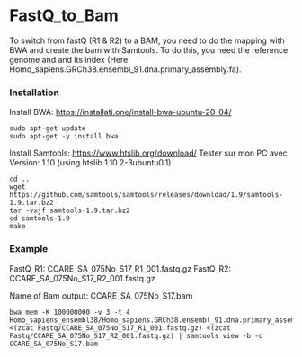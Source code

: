# FastQ_to_Bam

To switch from fastQ (R1 & R2) to a BAM, you need to do the mapping with BWA and create the bam with Samtools.
To do this, you need the reference genome and and its index (Here: Homo_sapiens.GRCh38.ensembl_91.dna.primary_assembly.fa).

### Installation

Install BWA: https://installati.one/install-bwa-ubuntu-20-04/
```
sudo apt-get update
sudo apt-get -y install bwa
```

Install Samtools: https://www.htslib.org/download/
Tester sur mon PC avec Version: 1.10 (using htslib 1.10.2-3ubuntu0.1)
```
cd ..
wget https://github.com/samtools/samtools/releases/download/1.9/samtools-1.9.tar.bz2
tar -vxjf samtools-1.9.tar.bz2
cd samtools-1.9
make
```

### Example
FastQ_R1: CCARE_SA_075No_S17_R1_001.fastq.gz
FastQ_R2: CCARE_SA_075No_S17_R2_001.fastq.gz

Name of Bam output: CCARE_SA_075No_S17.bam
```
bwa mem -K 100000000 -v 3 -t 4 Homo_sapiens_ensembl38/Homo_sapiens.GRCh38.ensembl_91.dna.primary_assembly.fa <(zcat Fastq/CCARE_SA_075No_S17_R1_001.fastq.gz) <(zcat Fastq/CCARE_SA_075No_S17_R2_001.fastq.gz) | samtools view -b -o CCARE_SA_075No_S17.bam
```
